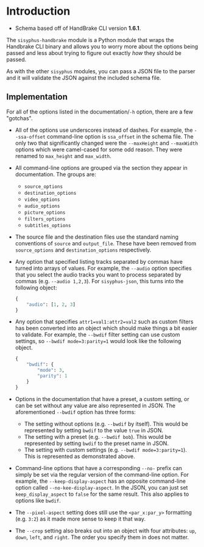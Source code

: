 # Introduction

- Schema based off of HandBrake CLI version **1.6.1**.

The `sisyphus-handbrake` module is a Python module that wraps the Handbrake CLI binary and allows you to worry more about the options being passed and less about trying to figure out exactly _how_ they should be passed.

As with the other `sisyphus` modules, you can pass a JSON file to the parser and it will validate the JSON against the included schema file.

## Implementation

For all of the options listed in the documentation/`-h` option, there are a few "gotchas".
- All of the options use underscores instead of dashes.  For example, the `--ssa-offset` command-line option is `ssa_offset` in the schema file.  The only two that significantly changed were the `--maxHeight` and `--maxWidth` options which were camel-cased for some odd reason.  They were renamed to `max_height` and `max_width`.

- All command-line options are grouped via the section they appear in documentation.  The groups are:
    - `source_options`
    - `destination_options`
    - `video_options`
    - `audio_options`
    - `picture_options`
    - `filters_options`
    - `subtitles_options`

- The source file and the destination files use the standard naming conventions of `source` and `output_file`.  These have been removed from `source_options` and `destination_options` respectively.

- Any option that specified listing tracks separated by commas have turned into arrays of values.  For example, the `--audio` option specifies that you select the audio tracks you want to process separated by commas (e.g. `--audio 1,2,3`).  For `sisyphus-json`, this turns into the following object:

    ```python
    {
        "audio": [1, 2, 3]
    }
    ```

- Any option that specifies `attr1=val1:attr2=val2` such as custom filters has been converted into an object which should make things a bit easier to validate.  For example, the `--bwdif` filter setting can use custom settings, so `--bwdif mode=3:parity=1` would look like the following object.

    ```python
    {
        "bwdif": {
            "mode": 3,
            "parity": 1
        }
    }
    ```

- Options in the documentation that have a preset, a custom setting, or can be set without any value are also represented in JSON.  The aforementioned `--bwdif` option has three forms:

    - The setting without options (e.g. `--bwdif` by itself).  This would be represented by setting `bwdif` to the value `true` in JSON.
    - The setting with a preset (e.g. `--bwdif bob`).  This would be represented by setting `bwdif` to the preset name in JSON.
    - The setting with custom settings (e.g. `--bwdif mode=3:parity=1`). This is represented as demonstrated above.

- Command-line options that have a corresponding `--no-` prefix can simply be set via the regular version of the command-line option.  For example, the `--keep-display-aspect` has an opposite command-line option called `--no-kee-display-aspect`.  In the JSON, you can just set `keep_display_aspect` to `false` for the same result.  This also applies to options like `bwdif`.

- The `--pixel-aspect` setting does still use the `<par_x:par_y>` formatting (e.g. `3:2`) as it made more sense to keep it that way.

- The `--crop` setting also breaks out into an object with four attributes: `up`, `down`, `left`, and `right`.  The order you specify them in does not matter.
